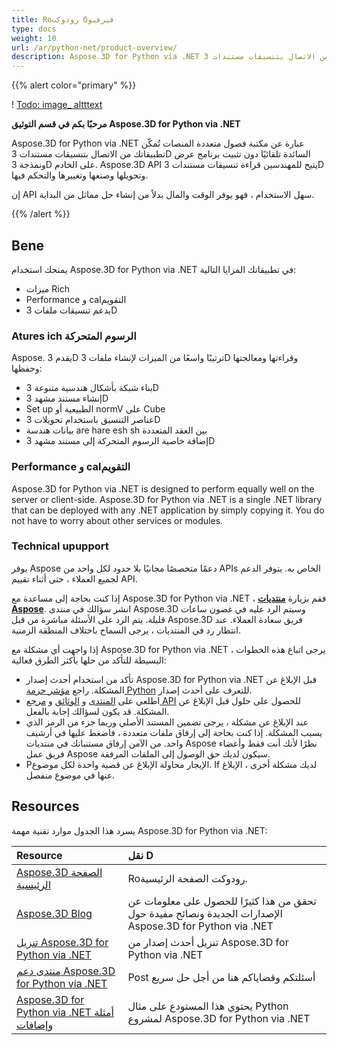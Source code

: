 ```yaml
---
title: Roرودوكت Oفيرفيو
type: docs
weight: 10
url: /ar/python-net/product-overview/
description: Aspose.3D for Python via .NET عبارة عن مكتبة فصول متعددة المنصات تُمكّن تطبيقاتك من الاتصال بتنسيقات مستندات 3D السائدة تلقائيًا دون تثبيت برنامج عرض ونمذجة 3D على الخادم. Aspose.3D API يتيح للمهندسين قراءة تنسيقات مستندات 3D وتحويلها وصنعها وتغييرها والتحكم فيها.
---
```

{{% alert color="primary" %}} 

! [Todo: image_ altttext](/3d/ar/python-net/home_1.png)

**مرحبًا بكم في قسم التوثيق Aspose.3D for Python via .NET**

Aspose.3D for Python via .NET عبارة عن مكتبة فصول متعددة المنصات تُمكّن تطبيقاتك من الاتصال بتنسيقات مستندات 3D السائدة تلقائيًا دون تثبيت برنامج عرض ونمذجة 3D على الخادم. Aspose.3D API يتيح للمهندسين قراءة تنسيقات مستندات 3D وتحويلها وصنعها وتغييرها والتحكم فيها.

إن API سهل الاستخدام ، فهو يوفر الوقت والمال بدلاً من إنشاء حل مماثل من البداية.

{{% /alert %}} 
##  **Bene**
يمنحك استخدام Aspose.3D for Python via .NET في تطبيقاتك المزايا التالية:

- ميزات Rich
- Performance و calالتقويم
- يدعم تنسيقات ملفات 3D
###  **Atures ich الرسوم المتحركة**
Aspose. يقدم 3D ترتيبًا واسعًا من الميزات لإنشاء ملفات 3D وقراءتها ومعالجتها وحفظها:

- بناء شبكة بأشكال هندسية متنوعة 3D
- إنشاء مستند مشهد 3D
- Set up الطبيعية أو normV على Cube
- عناصر التنسيق باستخدام تحويلات 3D
- بيانات هندسة are hare esh sh بين العقد المتعددة
- إضافة خاصية الرسوم المتحركة إلى مستند مشهد 3D
###  **Performance و calالتقويم**
Aspose.3D for Python via .NET is designed to perform equally well on the server or client-side. Aspose.3D for Python via .NET is a single .NET library that can be deployed with any .NET application by simply copying it. You do not have to worry about other services or modules.
###  **Technical upupport**
يوفر Aspose دعمًا متخصصًا مجانيًا بلا حدود لكل واحد من APIs الخاص به. يتوفر الدعم لجميع العملاء ، حتى أثناء تقييم API.

إذا كنت بحاجة إلى مساعدة مع Aspose.3D for Python via .NET ، فقم بزيارة [**منتديات Aspose**](https://forum.aspose.com/). انشر سؤالك في منتدى Aspose.3D وسيتم الرد عليه في غضون ساعات قليلة. يتم الرد على الأسئلة مباشرة من قبل Aspose.3D فريق سعادة العملاء. عند انتظار رد في المنتديات ، يرجى السماح باختلاف المنطقة الزمنية.

إذا واجهت أي مشكلة مع Aspose.3D for Python via .NET ، يرجى اتباع هذه الخطوات البسيطة للتأكد من حلها بأكثر الطرق فعالية:

- تأكد من استخدام أحدث إصدار Aspose.3D for Python via .NET قبل الإبلاغ عن المشكلة. راجع [مؤشر حزمة Python](https://pypi.org/project/aspose-3d/) للتعرف على أحدث إصدار.
- اطلعي على [المنتدى](https://forum.aspose.com/c/3d) و [الوثائق](/3d/ar/python-net/) و [مرجع API](https://reference.aspose.com/3d/net) للحصول على حلول قبل الإبلاغ عن المشكلة. قد يكون لسؤالك إجابة بالفعل.
- عند الإبلاغ عن مشكلة ، يرجى تضمين المستند الأصلي وربما جزء من الرمز الذي يسبب المشكلة. إذا كنت بحاجة إلى إرفاق ملفات متعددة ، فاضغط عليها في أرشيف واحد. من الآمن إرفاق مستنباتك في منتديات Aspose نظرًا لأنك أنت فقط وأعضاء فريق عمل Aspose سيكون لديك حق الوصول إلى الملفات المرفقة.
- Pالإيجار محاولة الإبلاغ عن قضية واحدة لكل موضوع. If لديك مشكلة أخرى ، الإبلاغ عنها في موضوع منفصل.
##  **Resources**
يسرد هذا الجدول موارد تقنية مهمة Aspose.3D for Python via .NET:

|**Resource**|**نقل D**|
| :- | :- |
|[Aspose.3D الصفحة الرئيسية](https://products.aspose.com/3d/python-net/)|Roرودوكت الصفحة الرئيسية.|
|[Aspose.3D Blog](https://blog.aspose.com/category/3d/)|تحقق من هذا كثيرًا للحصول على معلومات عن الإصدارات الجديدة ونصائح مفيدة حول Aspose.3D for Python via .NET|
|[تنزيل Aspose.3D for Python via .NET](https://pypi.org/project/aspose-3d/)|تنزيل أحدث إصدار من Aspose.3D for Python via .NET|
|[منتدى دعم Aspose.3D for Python via .NET](https://forum.aspose.com/c/3d/18)|Post أسئلتكم وقضاياكم هنا من أجل حل سريع|
|[Aspose.3D for Python via .NET أمثلة وإضافات](https://github.com/aspose-3d/Aspose.3D-for-Python-via-.NET)|يحتوي هذا المستودع على مثال Python لمشروع Aspose.3D for Python via .NET|

